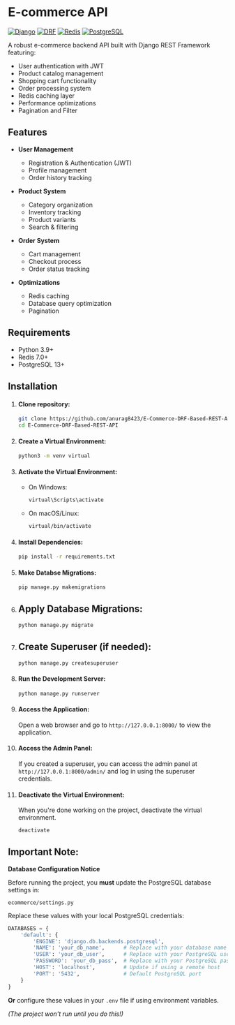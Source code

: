 # E-commerce API

[![Django](https://img.shields.io/badge/Django-5.7-brightgreen.svg)](https://www.djangoproject.com/)
[![DRF](https://img.shields.io/badge/DRF-3.16-blue.svg)](https://www.django-rest-framework.org/)
[![Redis](https://img.shields.io/badge/Redis-5.2-red.svg)](https://redis.io/)
[![PostgreSQL](https://img.shields.io/badge/PostgreSQL-15-blue.svg)](https://www.postgresql.org/)

A robust e-commerce backend API built with Django REST Framework featuring:

- User authentication with JWT
- Product catalog management
- Shopping cart functionality
- Order processing system
- Redis caching layer
- Performance optimizations
- Pagination and Filter

## Features

- **User Management**
  - Registration & Authentication (JWT)
  - Profile management
  - Order history tracking
  
- **Product System**
  - Category organization
  - Inventory tracking
  - Product variants
  - Search & filtering

- **Order System**
  - Cart management
  - Checkout process
  - Order status tracking

- **Optimizations**
  - Redis caching
  - Database query optimization
  - Pagination

## Requirements

- Python 3.9+
- Redis 7.0+
- PostgreSQL 13+

## Installation

1. #### Clone repository:
   ```bash
   git clone https://github.com/anurag8423/E-Commerce-DRF-Based-REST-API.git
   cd E-Commerce-DRF-Based-REST-API

2. #### Create a Virtual Environment:
   ```bash
   python3 -m venv virtual

3. #### Activate the Virtual Environment:
   - On Windows:
     ```bash
     virtual\Scripts\activate
     
   - On macOS/Linux:
     ```bash
     virtual/bin/activate

5. #### Install Dependencies:
   ```bash
   pip install -r requirements.txt

6. #### Make Databse Migrations:
   ```bash
   pip manage.py makemigrations

7. ## Apply Database Migrations:
   ```bash
   python manage.py migrate

9. ## Create Superuser (if needed):
   ```bash
   python manage.py createsuperuser

11. #### Run the Development Server:
    ```bash
    python manage.py runserver

12. #### Access the Application:
    Open a web browser and go to `http://127.0.0.1:8000/` to view the application.

13. #### Access the Admin Panel:
    If you created a superuser, you can access the admin panel at `http://127.0.0.1:8000/admin/` and log in using the superuser credentials.

14. #### Deactivate the Virtual Environment:
    When you're done working on the project, deactivate the virtual environment.
    ```bash
    deactivate

## Important Note:

**Database Configuration Notice**  

Before running the project, you **must** update the PostgreSQL database settings in:  

`ecommerce/settings.py`  

Replace these values with your local PostgreSQL credentials:  

```python
DATABASES = {
    'default': {
        'ENGINE': 'django.db.backends.postgresql',
        'NAME': 'your_db_name',      # Replace with your database name
        'USER': 'your_db_user',      # Replace with your PostgreSQL username  
        'PASSWORD': 'your_db_pass',  # Replace with your PostgreSQL password
        'HOST': 'localhost',         # Update if using a remote host
        'PORT': '5432',              # Default PostgreSQL port
    }
}
```

**Or** configure these values in your `.env` file if using environment variables.  

*(The project won't run until you do this!)*  


